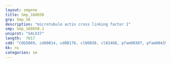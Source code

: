 ```yaml
---
layout: smgene
title: Smp_168650
grp: Smp_16
description: "microtubule actin cross linking factor 1"
smp: Smp_168650.1
uniprot: "G4LX37"
length:  7017
cdd: "COG5069, cd00014, cd00176, cl00030, cl02488, pfam00307, pfam00435, pfam06160, smart00033, smart00150"
kk: ns
categories: sm
---
```

